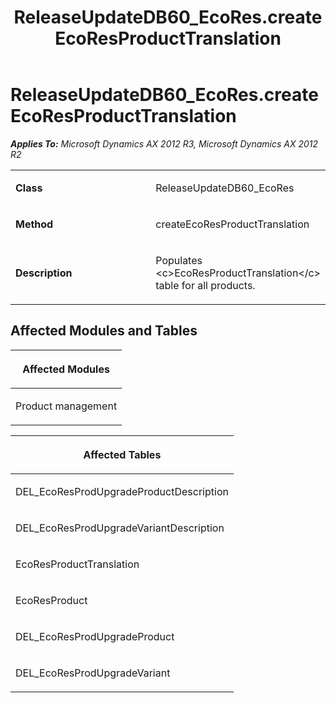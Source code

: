 ﻿---
title: ReleaseUpdateDB60_EcoRes.createEcoResProductTranslation
TOCTitle: ReleaseUpdateDB60_EcoRes.createEcoResProductTranslation
ms:assetid: db3f7c37-c35f-6693-4dd8-def09f3fc47d
ms:mtpsurl: https://msdn.microsoft.com/en-us/library/JJ737162(v=AX.60)
ms:contentKeyID: 49711605
ms.date: 05/18/2015
mtps_version: v=AX.60
---

# ReleaseUpdateDB60\_EcoRes.createEcoResProductTranslation 


_**Applies To:** Microsoft Dynamics AX 2012 R3, Microsoft Dynamics AX 2012 R2_

<table>
<colgroup>
<col style="width: 50%" />
<col style="width: 50%" />
</colgroup>
<tbody>
<tr class="odd">
<td><p><strong>Class</strong></p></td>
<td><p>ReleaseUpdateDB60_EcoRes</p></td>
</tr>
<tr class="even">
<td><p><strong>Method</strong></p></td>
<td><p>createEcoResProductTranslation</p></td>
</tr>
<tr class="odd">
<td><p><strong>Description</strong></p></td>
<td><p>Populates &lt;c&gt;EcoResProductTranslation&lt;/c&gt; table for all products.</p></td>
</tr>
</tbody>
</table>


## Affected Modules and Tables

<table>
<colgroup>
<col style="width: 100%" />
</colgroup>
<thead>
<tr class="header">
<th><p>Affected Modules</p></th>
</tr>
</thead>
<tbody>
<tr class="odd">
<td><p>Product management</p></td>
</tr>
</tbody>
</table>


<table>
<colgroup>
<col style="width: 100%" />
</colgroup>
<thead>
<tr class="header">
<th><p>Affected Tables</p></th>
</tr>
</thead>
<tbody>
<tr class="odd">
<td><p>DEL_EcoResProdUpgradeProductDescription</p></td>
</tr>
<tr class="even">
<td><p>DEL_EcoResProdUpgradeVariantDescription</p></td>
</tr>
<tr class="odd">
<td><p>EcoResProductTranslation</p></td>
</tr>
<tr class="even">
<td><p>EcoResProduct</p></td>
</tr>
<tr class="odd">
<td><p>DEL_EcoResProdUpgradeProduct</p></td>
</tr>
<tr class="even">
<td><p>DEL_EcoResProdUpgradeVariant</p></td>
</tr>
</tbody>
</table>

  


